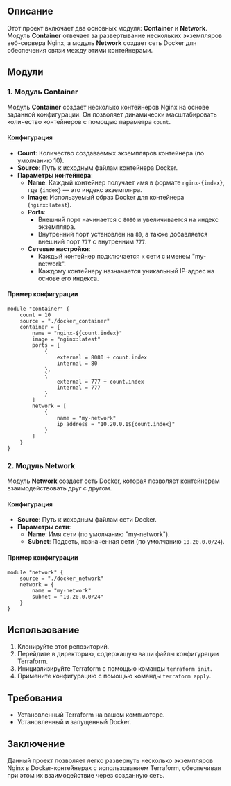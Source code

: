 ## Описание

Этот проект включает два основных модуля: **Container** и **Network**. Модуль **Container** отвечает за развертывание нескольких экземпляров веб-сервера Nginx, а модуль **Network** создает сеть Docker для обеспечения связи между этими контейнерами.

## Модули

### 1. Модуль Container

Модуль **Container** создает несколько контейнеров Nginx на основе заданной конфигурации. Он позволяет динамически масштабировать количество контейнеров с помощью параметра `count`.

#### Конфигурация

- **Count**: Количество создаваемых экземпляров контейнера (по умолчанию 10).
- **Source**: Путь к исходным файлам контейнера Docker.
- **Параметры контейнера**:
  - **Name**: Каждый контейнер получает имя в формате `nginx-{index}`, где `{index}` — это индекс экземпляра.
  - **Image**: Используемый образ Docker для контейнера (`nginx:latest`).
  - **Ports**:
    - Внешний порт начинается с `8080` и увеличивается на индекс экземпляра.
    - Внутренний порт установлен на `80`, а также добавляется внешний порт `777` с внутренним `777`.
  - **Сетевые настройки**:
    - Каждый контейнер подключается к сети с именем "my-network".
    - Каждому контейнеру назначается уникальный IP-адрес на основе его индекса.

#### Пример конфигурации

```hcl
module "container" {
    count = 10
    source = "./docker_container"
    container = {
        name = "nginx-${count.index}"
        image = "nginx:latest"
        ports = [
            {
                external = 8080 + count.index
                internal = 80
            },
            {
                external = 777 + count.index
                internal = 777
            }
        ]
        network = [
            {
                name = "my-network"
                ip_address = "10.20.0.1${count.index}"
            }
        ]
    }
}
```

### 2. Модуль Network

Модуль **Network** создает сеть Docker, которая позволяет контейнерам взаимодействовать друг с другом.

#### Конфигурация

- **Source**: Путь к исходным файлам сети Docker.
- **Параметры сети**:
  - **Name**: Имя сети (по умолчанию "my-network").
  - **Subnet**: Подсеть, назначенная сети (по умолчанию `10.20.0.0/24`).

#### Пример конфигурации

```hcl
module "network" {
    source = "./docker_network"
    network = {
        name = "my-network"
        subnet = "10.20.0.0/24"
    }
}
```

## Использование

1. Клонируйте этот репозиторий.
2. Перейдите в директорию, содержащую ваши файлы конфигурации Terraform.
3. Инициализируйте Terraform с помощью команды `terraform init`.
4. Примените конфигурацию с помощью команды `terraform apply`.

## Требования

- Установленный Terraform на вашем компьютере.
- Установленный и запущенный Docker.

## Заключение

Данный проект позволяет легко развернуть несколько экземпляров Nginx в Docker-контейнерах с использованием Terraform, обеспечивая при этом их взаимодействие через созданную сеть.
